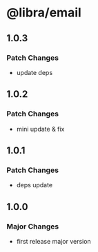 # @libra/email

## 1.0.3

### Patch Changes

- update deps

## 1.0.2

### Patch Changes

- mini update & fix

## 1.0.1

### Patch Changes

- deps update

## 1.0.0

### Major Changes

- first release major version
